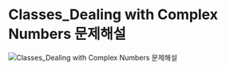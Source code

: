 # Classes_Dealing with Complex Numbers 문제해설
![Classes_Dealing with Complex Numbers 문제해설](https://user-images.githubusercontent.com/53847442/67066343-137b6180-f1ad-11e9-86f7-fa31b81c5449.PNG)
